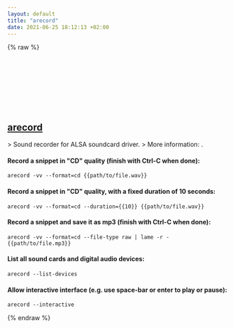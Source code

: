 ```yaml
---
layout: default
title: "arecord"
date: 2021-06-25 18:12:13 +02:00
---
```

{% raw %}
<h2 id="arecord">
  <a href="/en/linux/arecord.html">arecord</a> <a href="#arecord"><svg class="icon">
    <use href="/assets/images/unicode_sprite.svg#link" />
  </svg></a>
</h2>
> Sound recorder for ALSA soundcard driver.
> More information: <https://manned.org/arecord>.

#### Record a snippet in "CD" quality (finish with Ctrl-C when done):
```shell
arecord -vv --format=cd {{path/to/file.wav}}
```
#### Record a snippet in "CD" quality, with a fixed duration of 10 seconds:
```shell
arecord -vv --format=cd --duration={{10}} {{path/to/file.wav}}
```
#### Record a snippet and save it as mp3 (finish with Ctrl-C when done):
```shell
arecord -vv --format=cd --file-type raw | lame -r - {{path/to/file.mp3}}
```
#### List all sound cards and digital audio devices:
```shell
arecord --list-devices
```
#### Allow interactive interface (e.g. use space-bar or enter to play or pause):
```shell
arecord --interactive
```
{% endraw %}